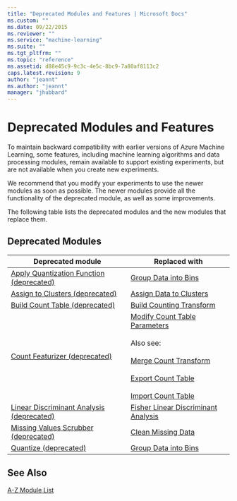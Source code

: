 ```yaml
---
title: "Deprecated Modules and Features | Microsoft Docs"
ms.custom: ""
ms.date: 09/22/2015
ms.reviewer: ""
ms.service: "machine-learning"
ms.suite: ""
ms.tgt_pltfrm: ""
ms.topic: "reference"
ms.assetid: d88e45c9-9c3c-4e5c-8bc9-7a80af8113c2
caps.latest.revision: 9
author: "jeannt"
ms.author: "jeannt"
manager: "jhubbard"
---
```

# Deprecated Modules and Features
To maintain backward compatibility with earlier versions of Azure Machine Learning, some features, including machine learning algorithms and data processing modules, remain available to support existing experiments, but are not available when you create new experiments.  
  
 We recommend that you modify your experiments to use the newer modules as soon as possible. The newer modules provide all the functionality of the deprecated module, as well as some improvements.  
  
 The following table lists the deprecated modules and the new modules that replace them.  
  
## Deprecated Modules  
  
|Deprecated module|Replaced with|  
|-----------------------|-------------------|  
|[Apply Quantization Function (deprecated)](apply-quantization-function-deprecated.md)|[Group Data into Bins](group-data-into-bins.md)|  
|[Assign to Clusters (deprecated)](assign-to-clusters-deprecated.md)|[Assign Data to Clusters](assign-data-to-clusters.md)|  
|[Build Count Table (deprecated)](build-count-table-deprecated.md)|[Build Counting Transform](build-counting-transform.md)|  
|[Count Featurizer (deprecated)](count-featurizer-deprecated.md)|[Modify Count Table Parameters](modify-count-table-parameters.md)<br /><br /> Also see:<br /><br /> [Merge Count Transform](merge-count-transform.md)<br /><br /> [Export Count Table](export-count-table.md)<br /><br /> [Import Count Table](import-count-table.md)|  
|[Linear Discriminant Analysis (deprecated)](linear-discriminant-analysis-deprecated.md)|[Fisher Linear Discriminant Analysis](fisher-linear-discriminant-analysis.md)|  
|[Missing Values Scrubber (deprecated)](missing-values-scrubber-deprecated.md)|[Clean Missing Data](clean-missing-data.md)|  
|[Quantize (deprecated)](quantize-deprecated.md)|[Group Data into Bins](group-data-into-bins.md)|  
  
## See Also  
 [A-Z Module List](a-z-module-list.md)